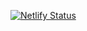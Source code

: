 [![Netlify Status](https://api.netlify.com/api/v1/badges/68a78aa9-644f-4803-9d1f-7f3848c410d9/deploy-status)](https://app.netlify.com/sites/vechinmarmoraria/deploys)
